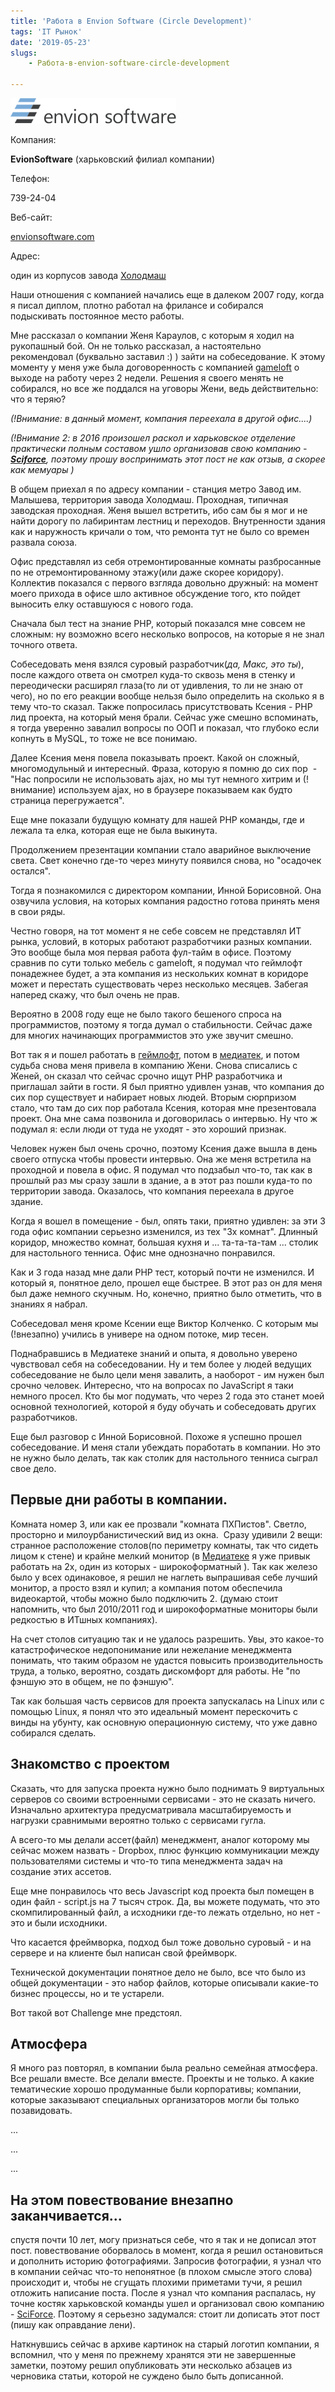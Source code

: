 ```yaml
---
title: 'Работа в Envion Software (Circle Development)'
tags: 'IT Рынок'
date: '2019-05-23'
slugs:
    - Работа-в-envion-software-circle-development

---
```

![envion-logo](images/logo.png)

Компания:

**EvionSoftware** (харьковский филиал компании)

Телефон:

739-24-04

Веб-сайт:

[envionsoftware.com](https://envionsoftware.com/ "https://envionsoftware.com/") 

Адрес:

один из корпусов завода [Холодмаш](https://goo.gl/xUGXFh "https://goo.gl/xUGXFh")

Наши отношения с компанией начались еще в далеком 2007 году, когда я писал диплом, плотно работал на фрилансе и собирался подыскивать постоянное место работы.

Мне рассказал о компании Женя Караулов, с которым я ходил на рукопашный бой. Он не только рассказал, а настоятельно рекомендовал (буквально заставил :) ) зайти на собеседование. К этому моменту у меня уже была договоренность с компанией [gameloft](https://stepansuvorov.com/blog/2012/07/gameloft_/) о выходе на работу через 2 недели. Решения я своего менять не собирался, но все же поддался на уговоры Жени, ведь действительно: что я теряю?

_(!Внимание: в данный момент, компания переехала в другой офис....)_

_(!Внимание 2: в 2016 произошел раскол и харьковское отделение практически полным составом ушло организовав свою компанию - **[Sciforce](https://sciforce.solutions/)**, поэтому прошу воспринимать этот пост не как отзыв, а скорее как мемуары )_

В общем приехал я по адресу компании - станция метро Завод им. Малышева, территория завода Холодмаш. Проходная, типичная заводская проходная. Женя вышел встретить, ибо сам бы я мог и не найти дорогу по лабиринтам лестниц и переходов. Внутренности здания как и наружность кричали о том, что ремонта тут не было со времен развала союза.

Офис представлял из себя отремонтированные комнаты разбросанные по не отремонтированному этажу(или даже скорее коридору). Коллектив показался с первого взгляда довольно дружный: на момент моего прихода в офисе шло активное обсуждение того, кто пойдет выносить елку оставшуюся с нового года.

Сначала был тест на знание PHP, который показался мне совсем не сложным: ну возможно всего несколько вопросов, на которые я не знал точного ответа.

Собеседовать меня взялся суровый разработчик(_да, Макс, это ты_), после каждого ответа он смотрел куда-то сквозь меня в стенку и переодически расширял глаза(то ли от удивления, то ли не знаю от чего), но по его реакции вообще нельзя было определить на сколько я в тему что-то сказал. Также попросилась присутствовать Ксения - PHP лид проекта, на который меня брали. Сейчас уже смешно вспоминать, я тогда уверенно завалил вопросы по ООП и показал, что глубоко если копнуть в MySQL, то тоже не все понимаю.

Далее Ксения меня повела показывать проект. Какой он сложный, многомодульный и интересный. Фраза, которую я помню до сих пор  - "Нас попросили не использовать ajax, но мы тут немного хитрим и (!внимание) используем ajax, но в браузере показываем как будто страница перегружается".

Еще мне показали будущую комнату для нашей PHP команды, где и лежала та елка, которая еще не была выкинута.

Продолжением презентации компании стало аварийное выключение света. Свет конечно где-то через минуту появился снова, но "осадочек остался".

Тогда я познакомился с директором компании, Инной Борисовной. Она озвучила условия, на которых компания радостно готова принять меня в свои ряды.

Честно говоря, на тот момент я не себе совсем не представлял ИТ рынка, условий, в которых работают разработчики разных компании. Это вообще была моя первая работа фул-тайм в офисе. Поэтому сравнив по сути только мебель с gameloft, я подумал что геймлофт понадежнее будет, а эта компания из нескольких комнат в коридоре может и перестать существовать через несколько месяцев. Забегая наперед скажу, что был очень не прав.

Вероятно в 2008 году еще не было такого бешеного спроса на программистов, поэтому я тогда думал о стабильности. Сейчас даже для многих начинающих программистов это уже звучит смешно.

Вот так я и пошел работать в [геймлофт](https://stepansuvorov.com/blog/2012/07/gameloft_/), потом в [медиатек](https://stepansuvorov.com/blog/2012/12/rightfusion%D0%BE%D0%BD-%D0%B6%D0%B5-%D1%80%D0%B0%D0%BD%D0%B5%D0%B5-mediatek/ "он же RightFusion"), и потом судьба снова меня привела в компанию Жени. Снова списались с Женей, он сказал что сейчас срочно ищут PHP разработчика и приглашал зайти в гости. Я был приятно удивлен узнав, что компания до сих пор существует и набирает новых людей. Вторым сюрпризом стало, что там до сих пор работала Ксения, которая мне презентовала проект. Она мне сама позвонила и договорилась о интервью. Ну что ж подумал я: если люди от туда не уходят - это хороший признак.

Человек нужен был очень срочно, поэтому Ксения даже вышла в день своего отпуска чтобы провести интервью. Она же меня встретила на проходной и повела в офис. Я подумал что подзабыл что-то, так как в прошлый раз мы сразу зашли в здание, а в этот раз пошли куда-то по территории завода. Оказалось, что компания переехала в другое здание.

Когда я вошел в помещение - был, опять таки, приятно удивлен: за эти 3 года офис компании серьезно изменился, из тех "3х комнат". Длинный коридор, множество комнат, большая кухня и ... та-та-та-там ... столик для настольного тенниса. Офис мне однозначно понравился.

Как и 3 года назад мне дали PHP тест, который почти не изменился. И который я, понятное дело, прошел еще быстрее. В этот раз он для меня был даже немного скучным. Но, конечно, приятно было отметить, что в знаниях я набрал.

Собеседовал меня кроме Ксении еще Виктор Колченко. С которым мы (!внезапно) учились в универе на одном потоке, мир тесен.

Поднабравшись в Медиатеке знаний и опыта, я довольно уверено чувствовал себя на собеседовании. Ну и тем более у людей ведущих собеседование не было цели меня завалить, а наоборот - им нужен был срочно человек. Интересно, что на вопросах по JavaScript я таки немного просел. Кто бы мог подумать, что через 2 года это станет моей основной технологией, которой я буду обучать и собеседовать других разработчиков.

Еще был разговор с Инной Борисовной. Похоже я успешно прошел собеседование. И меня стали убеждать поработать в компании. Но это не нужно было делать, так как столик для настольного тенниса сыграл свое дело.

## Первые дни работы в компании.

Комната номер 3, или как ее прозвали "комната ПХПистов". Светло, просторно и милоурбанистический вид из окна.  Сразу удивили 2 вещи: странное расположение столов(по периметру комнаты, так что сидеть лицом к стене) и крайне мелкий монитор (в [Медиатеке](https://stepansuvorov.com/blog/2012/12/rightfusion%D0%BE%D0%BD-%D0%B6%D0%B5-%D1%80%D0%B0%D0%BD%D0%B5%D0%B5-mediatek/ "https://stepansuvorov.com/blog/2012/12/rightfusion%D0%BE%D0%BD-%D0%B6%D0%B5-%D1%80%D0%B0%D0%BD%D0%B5%D0%B5-mediatek/") я уже привык работать на 2х, один из которых - широкоформатный ). Так как железо было у всех одинаковое, я решил не наглеть выпрашивая себе лучший монитор, а просто взял и купил; а компания потом обеспечила видеокартой, чтобы можно было подключить 2. (думаю стоит напомнить, что был 2010/2011 год и широкоформатные мониторы были редкостью в ИТшных компаниях).

На счет столов ситуацию так и не удалось разрешить. Увы, это какое-то катастрофическое недопонимание или нежелание менеджмента понимать, что таким образом не удастся повысить производительность труда, а только, вероятно, создать дискомфорт для работы. Не "по фэншую это в общем, не по фэншую".

Так как большая часть сервисов для проекта запускалась на Linux или с помощью Linux, я понял что это идеальный момент перескочить с винды на убунту, как основную операционную систему, что уже давно собирался сделать.

## Знакомство с проектом

Сказать, что для запуска проекта нужно было поднимать 9 виртуальных серверов со своими встроенными сервисами - это не сказать ничего. Изначально архитектура предусматривала масштабируемость и нагрузки сравнимыми вероятно только с сервисами гугла.

А всего-то мы делали ассет(файл) менеджмент, аналог которому мы сейчас можем назвать - Dropbox, плюс функцию коммуникации между пользователями системы и что-то типа менеджмента задач на создание этих ассетов.

Еще мне понравилось что весь Javascript код проекта был помещен в один файл - script.js на 7 тысяч строк. Да, вы можете подумать, что это скомпилированный файл, а исходники где-то лежать отдельно, но нет - это и были исходники.

Что касается фреймворка, подход был тоже довольно суровый - и на сервере и на клиенте был написан свой фреймворк.

Технической документации понятное дело не было, все что было из общей документации - это набор файлов, которые описывали какие-то бизнес процессы, но и те устарели.

Вот такой вот Challenge мне предстоял.

## Атмосфера

Я много раз повторял, в компании была реально семейная атмосфера. Все решали вместе. Все делали вместе. Проекты и не только. А какие тематические хорошо продуманные были корпоративы; компании, которые заказывают специальных организаторов могли бы только позавидовать.

...

...

...

## На этом повествование внезапно заканчивается...

спустя почти 10 лет, могу признаться себе, что я так и не дописал этот пост. повествование оборвалось в момент, когда я решил остановиться и дополнить историю фотографиями. Запросив фотографии, я узнал что в компании сейчас что-то непонятное (в плохом смысле этого слова) происходит и, чтобы не сгущать плохими приметами тучи, я решил отложить написание поста. После я узнал что компания распалась, ну точне костяк харьковской команды ушел и организовал свою компанию - [SciForce](https://sciforce.solutions/). Поэтому я серьезно задумался: стоит ли дописать этот пост (пишу как оправдание лени).

Наткнувшись сейчас в архиве картинок на старый логотип компании, я вспомнил, что у меня по прежнему хранятся эти не завершенные заметки, поэтому решил опубликовать эти несколько абзацев из черновика статьи, которой не суждено было быть дописанной.
